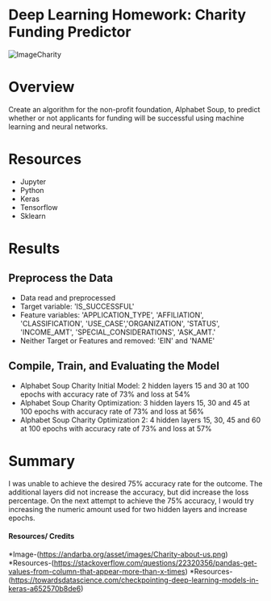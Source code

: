 # Deep Learning Homework: Charity Funding Predictor

![ImageCharity](https://andarba.org/asset/images/Charity-about-us.png)

# Overview 

Create an algorithm for the non-profit foundation, Alphabet Soup, to predict whether or not applicants for funding will be successful using machine learning and 
neural networks. 

# Resources 

* Jupyter
* Python
* Keras
* Tensorflow 
* Sklearn

# Results 

## Preprocess the Data

* Data read and preprocessed
* Target variable: 'IS_SUCCESSFUL'
* Feature variables: 'APPLICATION_TYPE', 'AFFILIATION', 'CLASSIFICATION', 'USE_CASE','ORGANIZATION', 'STATUS', 'INCOME_AMT', 'SPECIAL_CONSIDERATIONS', 'ASK_AMT.' 
* Neither Target or Features and removed: 'EIN' and 'NAME'
 

## Compile, Train, and Evaluating the Model

* Alphabet Soup Charity Initial Model: 2 hidden layers 15 and 30 at 100 epochs with accuracy rate of 73% and loss at 54%
* Alphabet Soup Charity Optimization: 3 hidden layers 15, 30 and 45 at 100 epochs with accuracy rate of 73% and loss at 56% 
* Alphabet Soup Charity Optimization 2: 4 hidden layers 15, 30, 45 and 60 at 100 epochs with accuracy rate of 73% and loss at 57% 

# Summary 

I was unable to achieve the desired 75% accuracy rate for the outcome.  The additional layers did not increase the accuracy, but did increase the loss percentage. On the next attempt to achieve the 75% accuracy, I would try increasing the numeric amount used for two hidden layers and increase epochs.  



#### Resources/ Credits

*Image-(https://andarba.org/asset/images/Charity-about-us.png)
*Resources-(https://stackoverflow.com/questions/22320356/pandas-get-values-from-column-that-appear-more-than-x-times)
*Resources-(https://towardsdatascience.com/checkpointing-deep-learning-models-in-keras-a652570b8de6)


